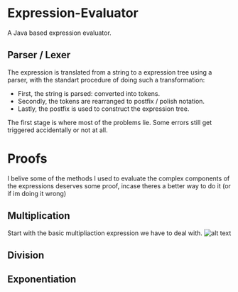 # Expression-Evaluator
A Java based expression evaluator.

## Parser / Lexer
The expression is translated from a string to a expression tree using a parser, with the standart procedure of doing such a transformation:
- First, the string is parsed: converted into tokens.
- Secondly, the tokens are rearranged to postfix / polish notation.
- Lastly, the postfix is used to construct the expression tree.

The first stage is where most of the problems lie. Some errors still get triggered accidentally or not at all. 

# Proofs
I belive some of the methods I used to evaluate the complex components of the expressions deserves some proof, incase theres a better way to do it (or if im doing it wrong)

## Multiplication
Start with the basic multipliaction expression we have to deal with.
![alt text](https://latex.codecogs.com/svg.latex?/\left(a%2Bbi\right)\cdot\left(c%2Bdi\right))

## Division


## Exponentiation


